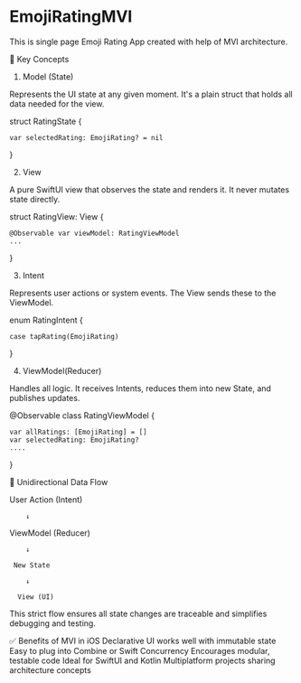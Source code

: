 # EmojiRatingMVI

This is single page Emoji Rating App created with help of MVI architecture.

🧩 Key Concepts
1. Model (State)

Represents the UI state at any given moment. It's a plain struct that holds all data needed for the view.

struct RatingState {

    var selectedRating: EmojiRating? = nil
}

2. View

A pure SwiftUI view that observes the state and renders it. It never mutates state directly.

struct RatingView: View {

    @Observable var viewModel: RatingViewModel
    ...
}

3. Intent

Represents user actions or system events. The View sends these to the ViewModel.

enum RatingIntent {

    case tapRating(EmojiRating)
}

4. ViewModel(Reducer)

Handles all logic. It receives Intents, reduces them into new State, and publishes updates.

@Observable
class RatingViewModel {

    var allRatings: [EmojiRating] = []
    var selectedRating: EmojiRating?
    ....
}

🔁 Unidirectional Data Flow

User Action (Intent)

        ↓
        
   ViewModel (Reducer)
   
        ↓
        
     New State
     
        ↓
        
      View (UI)
      
This strict flow ensures all state changes are traceable and simplifies debugging and testing.

✅ Benefits of MVI in iOS
Declarative UI works well with immutable state
Easy to plug into Combine or Swift Concurrency
Encourages modular, testable code
Ideal for SwiftUI and Kotlin Multiplatform projects sharing architecture concepts
